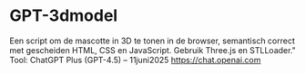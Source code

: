 # GPT-3dmodel
Een script om de mascotte in 3D te tonen in de browser, semantisch correct met gescheiden HTML, CSS en JavaScript. Gebruik Three.js en STLLoader." Tool: ChatGPT Plus (GPT-4.5) – 11juni2025 https://chat.openai.com 
